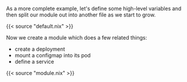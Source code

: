 As a more complete example, let's define some high-level variables and then split our module out into another file as we start to grow.

{{< source "default.nix" >}}

Now we create a module which does a few related things:

- create a deployment
- mount a configmap into its pod
- define a service

{{< source "module.nix" >}}
